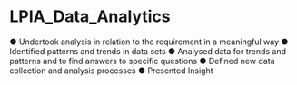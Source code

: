 # LPIA_Data_Analytics
● Undertook analysis in relation to the requirement in a meaningful way
● Identified patterns and trends in data sets
● Analysed data for trends and patterns and to find answers to specific questions
● Defined new data collection and analysis processes
● Presented Insight
